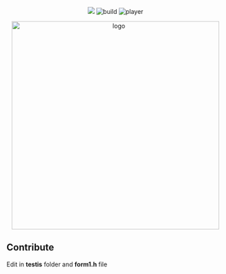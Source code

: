 <p align="center">
  <img src="https://img.shields.io/badge/C%2B%2B-GUI-orange"</a>
  <img src="https://github.com/planktonlaut/Calculator/workflows/C/C++%20CI/badge.svg"
  <img src="https://img.shields.io/badge/build-succes-blue" alt="build"<a>
  <img src="https://img.shields.io/badge/players-5-yellow" alt="player"<a>
</p>
<p align="center">
    <img width="480" src="https://user-images.githubusercontent.com/44236850/87004495-b5cdf000-c1e7-11ea-8dbb-159d63d98aa0.jpeg" alt="logo">
</p>

## Contribute
Edit in <b>testis</b> folder and <b>form1.h</b> file

